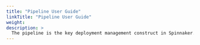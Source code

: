```yaml
---
title: "Pipeline User Guide"
linkTitle: "Pipeline User Guide"
weight:
description: >
  The pipeline is the key deployment management construct in Spinnaker.
---
```


